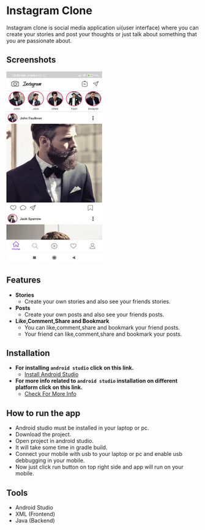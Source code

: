 # Instagram Clone
Instagram clone is social media application ui(user interface) where you can create your stories and post your thoughts or just talk about something that you are passionate about.

## Screenshots
<img src="/Images/Instagram_App_Screenshot_1.jpg" width="250" height="500">

## Features
- <b>Stories</b>
  - Create your own stories and also see your friends stories.
- <b>Posts</b>
  - Create your own posts and also see your friends posts.
- <b>Like,Comment,Share and Bookmark</b>
  - You can like,comment,share and bookmark your friend posts.
  - Your friend can like,comment,share and bookmark your posts.

## Installation
- <b>For installing `android studio` click on this link.</b> 
  - <a href="https://developer.android.com/studio?gclid=EAIaIQobChMIibm3mZyk8QIVTteWCh3akwFDEAAYASABEgLNq_D_BwE&gclsrc=aw.ds#downloads/" target="_blank">Install Android Studio       </a>
  <!--   - [Install Android Studio](https://developer.android.com/studio?gclid=EAIaIQobChMIibm3mZyk8QIVTteWCh3akwFDEAAYASABEgLNq_D_BwE&gclsrc=aw.ds#downloads "Android Studio") -->
- <b>For more info related to `android studio` installation on different platform click on this link.</b>
  - <a href="https://developer.android.com/studio/install/" target="_blank">Check For More Info</a>
  <!--   - [Check For More Info](https://developer.android.com/studio/install "More Info") -->

## How to run the app
- Android studio must be installed in your laptop or pc.
- Download the project.
- Open project in android studio.
- It will take some time in gradle build.
- Connect your mobile with usb to your laptop or pc and enable usb debbugging in your mobile.
- Now just click run button on top right side and app will run on your mobile.

## Tools
- Android Studio
- XML (Frontend)
- Java (Backend)

